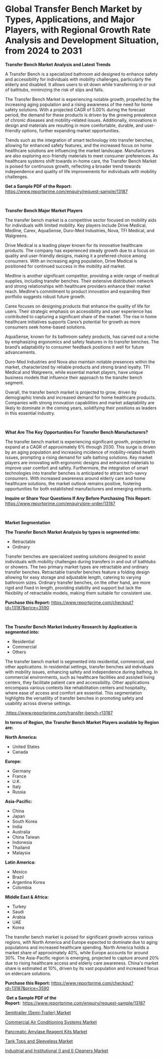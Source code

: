 <p><h1>Global Transfer Bench Market by Types, Applications, and Major Players, with Regional Growth Rate Analysis and Development Situation, from 2024 to 2031</h1></p><p><strong>Transfer Bench Market Analysis and Latest Trends</strong></p>
<p><p>A Transfer Bench is a specialized bathroom aid designed to enhance safety and accessibility for individuals with mobility challenges, particularly the elderly and disabled. It allows users to sit down while transferring in or out of bathtubs, minimizing the risk of slips and falls.</p><p>The Transfer Bench Market is experiencing notable growth, propelled by the increasing aging population and a rising awareness of the need for home safety solutions. With a projected CAGR of 5.00% during the forecast period, the demand for these products is driven by the growing prevalence of chronic diseases and mobility-related issues. Additionally, innovations in design and materials are resulting in more comfortable, durable, and user-friendly options, further expanding market opportunities.</p><p>Trends such as the integration of smart technology into transfer benches, allowing for enhanced safety features, and the increased focus on home healthcare solutions are influencing the market landscape. Manufacturers are also exploring eco-friendly materials to meet consumer preferences. As healthcare systems shift towards in-home care, the Transfer Bench Market is poised for continuous growth, reflecting a broader trend towards independence and quality of life improvements for individuals with mobility challenges.</p></p>
<p><strong>Get a Sample PDF of the Report:&nbsp;</strong> <a href="https://www.reportprime.com/enquiry/request-sample/13187">https://www.reportprime.com/enquiry/request-sample/13187</a></p>
<p>&nbsp;</p>
<p><strong>Transfer Bench Major Market Players</strong></p>
<p><p>The transfer bench market is a competitive sector focused on mobility aids for individuals with limited mobility. Key players include Drive Medical, Medline, Carex, AquaSense, Duro-Med Industries, Nova, TFI Medical, and Walgreens.</p><p>Drive Medical is a leading player known for its innovative healthcare products. The company has experienced steady growth due to a focus on quality and user-friendly designs, making it a preferred choice among consumers. With an increasing aging population, Drive Medical is positioned for continued success in the mobility aid market.</p><p>Medline is another significant competitor, providing a wide range of medical supplies, including transfer benches. Their extensive distribution network and strong relationships with healthcare providers enhance their market reach. Medline's commitment to product innovation and expanding their portfolio suggests robust future growth.</p><p>Carex focuses on designing products that enhance the quality of life for users. Their strategic emphasis on accessibility and user experience has contributed to capturing a significant share of the market. The rise in home healthcare initiatives supports Carex’s potential for growth as more consumers seek home-based solutions.</p><p>AquaSense, known for its bathroom safety products, has carved out a niche by emphasizing ergonomics and safety features in its transfer benches. The brand’s adaptability to consumer feedback positions it well for future advancements.</p><p>Duro-Med Industries and Nova also maintain notable presences within the market, characterized by reliable products and strong brand loyalty. TFI Medical and Walgreens, while essential market players, have unique business models that influence their approach to the transfer bench segment.</p><p>Overall, the transfer bench market is projected to grow, driven by demographic trends and increased demand for home healthcare products. Companies with strong innovation capabilities and market adaptability are likely to dominate in the coming years, solidifying their positions as leaders in this essential industry.</p></p>
<p>&nbsp;</p>
<p><strong>What Are The Key Opportunities For Transfer Bench Manufacturers?</strong></p>
<p><p>The transfer bench market is experiencing significant growth, projected to expand at a CAGR of approximately 6% through 2030. This surge is driven by an aging population and increasing incidence of mobility-related health issues, prompting a rising demand for safe bathing solutions. Key market players are innovating with ergonomic designs and enhanced materials to improve user comfort and safety. Furthermore, the integration of smart technologies into transfer benches is anticipated to attract tech-savvy consumers. With increased awareness around elderly care and home healthcare solutions, the market outlook remains positive, fostering opportunities for both established manufacturers and emerging entrants.</p></p>
<p><strong>Inquire or Share Your Questions If Any Before Purchasing This Report:</strong> <a href="https://www.reportprime.com/enquiry/pre-order/13187">https://www.reportprime.com/enquiry/pre-order/13187</a></p>
<p>&nbsp;</p>
<p><strong>Market Segmentation</strong></p>
<p><strong>The Transfer Bench Market Analysis by types is segmented into:</strong></p>
<p><ul><li>Retractable</li><li>Ordinary</li></ul></p>
<p><p>Transfer benches are specialized seating solutions designed to assist individuals with mobility challenges during transfers in and out of bathtubs or showers. The two primary market types are retractable and ordinary transfer benches. Retractable transfer benches feature a folding design allowing for easy storage and adjustable length, catering to varying bathroom sizes. Ordinary transfer benches, on the other hand, are more rigid and fixed in length, providing stability and support but lack the flexibility of retractable models, making them suitable for consistent use.</p></p>
<p><strong>Purchase this Report:&nbsp;</strong><a href="https://www.reportprime.com/checkout?id=13187&price=3590">https://www.reportprime.com/checkout?id=13187&price=3590</a></p>
<p>&nbsp;</p>
<p><strong>The Transfer Bench Market Industry Research by Application is segmented into:</strong></p>
<p><ul><li>Residential</li><li>Commercial</li><li>Others</li></ul></p>
<p><p>The transfer bench market is segmented into residential, commercial, and other applications. In residential settings, transfer benches aid individuals with mobility issues, enhancing safety and independence during bathing. In commercial environments, such as healthcare facilities and assisted living centers, they facilitate patient care and accessibility. Other applications encompass various contexts like rehabilitation centers and hospitality, where ease of access and comfort are essential. This segmentation highlights the versatility of transfer benches in promoting safety and usability across diverse settings.</p></p>
<p><a href="https://www.reportprime.com/transfer-bench-r13187">&nbsp;https://www.reportprime.com/transfer-bench-r13187</a></p>
<p><strong>In terms of Region, the Transfer Bench Market Players available by Region are:</strong></p>
<p>
    <p> <strong> North America: </strong>
        <ul>
            <li>United States</li>
            <li>Canada</li>
        </ul>
        </p> 
    <p> <strong> Europe: </strong>
        <ul>
            <li>Germany</li>
            <li>France</li>
            <li>U.K.</li>
            <li>Italy</li>
            <li>Russia</li>
        </ul>
        </p> 
    <p> <strong> Asia-Pacific: </strong>
        <ul>
            <li>China</li>
            <li>Japan</li>
            <li>South Korea</li>
            <li>India</li>
            <li>Australia</li>
            <li>China Taiwan</li>
            <li>Indonesia</li>
            <li>Thailand</li>
            <li>Malaysia</li>
        </ul>
        </p> 
    <p> <strong> Latin America: </strong>
        <ul>
            <li>Mexico</li>
            <li>Brazil</li>
            <li>Argentina Korea</li>
            <li>Colombia</li>
        </ul>
        </p> 
    <p> <strong> Middle East & Africa: </strong>
        <ul>
            <li>Turkey</li>
            <li>Saudi</li>
            <li>Arabia</li>
            <li>UAE</li>
            <li>Korea</li>
        </ul>
    </p>
    </p>
<p><p>The transfer bench market is poised for significant growth across various regions, with North America and Europe expected to dominate due to aging populations and increased healthcare spending. North America holds a market share of approximately 40%, while Europe accounts for around 30%. The Asia-Pacific region is emerging, projected to capture around 20% due to rising healthcare access and elderly care awareness. China's market share is estimated at 10%, driven by its vast population and increased focus on eldercare solutions.</p></p>
<p><strong>Purchase this Report: </strong><a href="https://www.reportprime.com/checkout?id=13187&price=3590">https://www.reportprime.com/checkout?id=13187&price=3590</a></p>
<p>&nbsp;<strong>Get a Sample PDF of the Report:&nbsp;&nbsp;</strong><a href="https://www.reportprime.com/enquiry/request-sample/13187">https://www.reportprime.com/enquiry/request-sample/13187</a></p>
<p><strong></strong></p>
<p><p><a href="https://medium.com/@alicemcglynn2022/global-market-pulse-trends-and-growth-analysis-in-semitrailer-semi-trailer-market-forecasted-for-d9f42dcc6d98">Semitrailer (Semi-Trailer) Market</a></p><p><a href="https://issuu.com/reportprime-2/docs/commercial-air-conditioning-systems_5c9f4b37332b62">Commercial Air Conditioning Systems Market</a></p><p><a href="https://issuu.com/reportprime-2/docs/pancreatic-amylase-reagent-kits-mar_fd59f5d37f7fea">Pancreatic Amylase Reagent Kits Market</a></p><p><a href="https://www.linkedin.com/pulse/evaluating-global-tank-tops-sleeveless-market-trends-growth-uzzbc?trackingId=geJGIly3T12F%2Bghd17EHbg%3D%3D">Tank Tops and Sleeveless Market</a></p><p><a href="https://medium.com/@tracey.skinner9085/industrial-and-institutional-i-and-i-cleaners-industry-insights-report-analyzing-industrial-and-5bca51436fee">Industrial and Institutional (I and I) Cleaners Market</a></p></p>